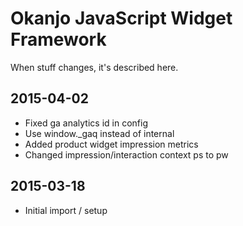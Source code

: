 
# Okanjo JavaScript Widget Framework

When stuff changes, it's described here.

## 2015-04-02
 * Fixed ga analytics id in config
 * Use window._gaq instead of internal 
 * Added product widget impression metrics
 * Changed impression/interaction context ps to pw

## 2015-03-18
 * Initial import / setup